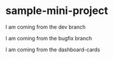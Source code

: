 # sample-mini-project

I am coming from the dev branch

I am coming from the bugfix branch



I am coming from the dashboard-cards

